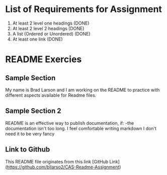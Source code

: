 # List of Requirements for Assignment

1. At least 2 level one headings (DONE)
2. At least 2 level 2 headings (DONE)
3. A list (Ordered or Unordered)  (DONE)
4. At least one link (DONE)


# README Exercies

## Sample Section

My name is Brad Larson and I am working on the README to practice with different aspects available for Readme files. 

## Sample Section 2

README is an effective way to publish documentation, if: 
-the documentation isn't too long.
I feel comfortable writing markdown
I don't need it to be very fancy


## Link to Github

This README file originates from this link [GitHub Link] (https://github.com/bllarso2/CAS-Readme-Assignment)
